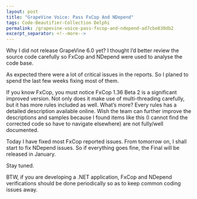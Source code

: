 ```yaml
---
layout: post
title: "GrapeVine Voice: Pass FxCop And NDepend"
tags: Code-Beautifier-Collection Delphi
permalink: /grapevine-voice-pass-fxcop-and-ndepend-ad7cbe830db2
excerpt_separator: <!--more-->
---
```

Why I did not release GrapeVine 6.0 yet? I thought I’d better review the source code carefully so FxCop and NDepend were used to analyse the code base.

As expected there were a lot of critical issues in the reports. So I planed to spend the last few weeks fixing most of them.
<!--more-->

If you know FxCop, you must notice FxCop 1.36 Beta 2 is a significant improved version. Not only does it make use of multi-threading carefully, but it has more rules included as well. What’s more? Every rules has a detailed description available online. Wish the team can further improve the descriptions and samples because I found items like this (I cannot find the corrected code so have to navigate elsewhere) are not fully/well documented.

Today I have fixed most FxCop reported issues. From tomorrow on, I shall start to fix NDepend issues. So if everything goes fine, the Final will be released in January.

Stay tuned.

BTW, if you are developing a .NET application, FxCop and NDepend verifications should be done periodically so as to keep common coding issues away.
